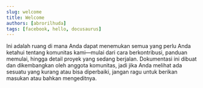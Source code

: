 ```yaml
---
slug: welcome
title: Welcome
authors: [abrorilhuda]
tags: [facebook, hello, docusaurus]
---
```


<!-- truncate -->

Ini adalah ruang di mana Anda dapat menemukan semua yang perlu Anda ketahui tentang komunitas kami—mulai dari cara berkontribusi, panduan memulai, hingga detail proyek yang sedang berjalan. Dokumentasi ini dibuat dan dikembangkan oleh anggota komunitas, jadi jika Anda melihat ada sesuatu yang kurang atau bisa diperbaiki, jangan ragu untuk berikan masukan atau bahkan mengeditnya.
